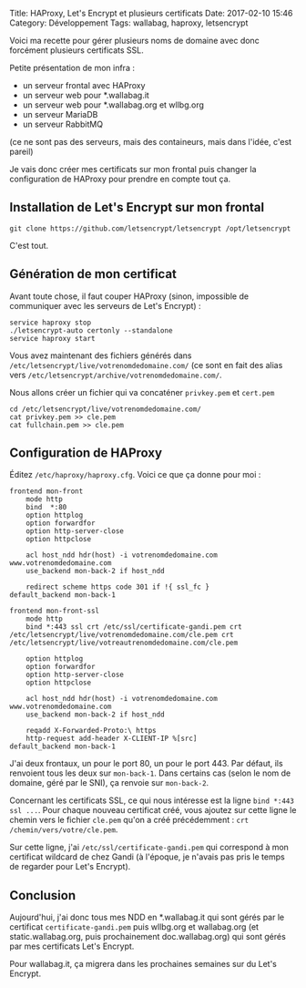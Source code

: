 Title: HAProxy, Let's Encrypt et plusieurs certificats
Date: 2017-02-10 15:46
Category: Développement
Tags: wallabag, haproxy, letsencrypt

Voici ma recette pour gérer plusieurs noms de domaine avec donc forcément plusieurs certificats SSL.

Petite présentation de mon infra :

* un serveur frontal avec HAProxy
* un serveur web pour \*.wallabag.it
* un serveur web pour \*.wallabag.org et wllbg.org
* un serveur MariaDB
* un serveur RabbitMQ

(ce ne sont pas des serveurs, mais des containeurs, mais dans l'idée, c'est pareil)

Je vais donc créer mes certificats sur mon frontal puis changer la configuration de HAProxy pour prendre en compte tout ça.

## Installation de Let's Encrypt sur mon frontal

```
git clone https://github.com/letsencrypt/letsencrypt /opt/letsencrypt
```

C'est tout.

## Génération de mon certificat

Avant toute chose, il faut couper HAProxy (sinon, impossible de communiquer avec les serveurs de Let's Encrypt) :

```
service haproxy stop
./letsencrypt-auto certonly --standalone
service haproxy start
```

Vous avez maintenant des fichiers générés dans `/etc/letsencrypt/live/votrenomdedomaine.com/` (ce sont en fait des alias vers `/etc/letsencrypt/archive/votrenomdedomaine.com/`.

Nous allons créer un fichier qui va concaténer `privkey.pem` et `cert.pem`
```
cd /etc/letsencrypt/live/votrenomdedomaine.com/
cat privkey.pem >> cle.pem
cat fullchain.pem >> cle.pem
```

## Configuration de HAProxy

Éditez `/etc/haproxy/haproxy.cfg`. Voici ce que ça donne pour moi :

```
frontend mon-front
    mode http
    bind  *:80
    option httplog
    option forwardfor
    option http-server-close
    option httpclose

    acl host_ndd hdr(host) -i votrenomdedomaine.com www.votrenomdedomaine.com
    use_backend mon-back-2 if host_ndd

    redirect scheme https code 301 if !{ ssl_fc }
default_backend mon-back-1

frontend mon-front-ssl
    mode http
    bind *:443 ssl crt /etc/ssl/certificate-gandi.pem crt /etc/letsencrypt/live/votrenomdedomaine.com/cle.pem crt /etc/letsencrypt/live/votreautrenomdedomaine.com/cle.pem

    option httplog
    option forwardfor
    option http-server-close
    option httpclose

    acl host_ndd hdr(host) -i votrenomdedomaine.com www.votrenomdedomaine.com
    use_backend mon-back-2 if host_ndd

    reqadd X-Forwarded-Proto:\ https
    http-request add-header X-CLIENT-IP %[src]
default_backend mon-back-1
```

J'ai deux frontaux, un pour le port 80, un pour le port 443. Par défaut, ils renvoient tous les deux sur `mon-back-1`. Dans certains cas (selon le nom de domaine, géré par le SNI), ça renvoie sur `mon-back-2`.

Concernant les certificats SSL, ce qui nous intéresse est la ligne `bind *:443 ssl ...`. Pour chaque nouveau certificat créé, vous ajoutez sur cette ligne le chemin vers le fichier `cle.pem` qu'on a créé précédemment : `crt /chemin/vers/votre/cle.pem`.

Sur cette ligne, j'ai `/etc/ssl/certificate-gandi.pem` qui correspond à mon certificat wildcard de chez Gandi (à l'époque, je n'avais pas pris le temps de regarder pour Let's Encrypt).

## Conclusion

Aujourd'hui, j'ai donc tous mes NDD en \*.wallabag.it qui sont gérés par le certificat `certificate-gandi.pem` puis wllbg.org et wallabag.org (et static.wallabag.org, puis prochainement doc.wallabag.org) qui sont gérés par mes certificats Let's Encrypt.

Pour wallabag.it, ça migrera dans les prochaines semaines sur du Let's Encrypt.
